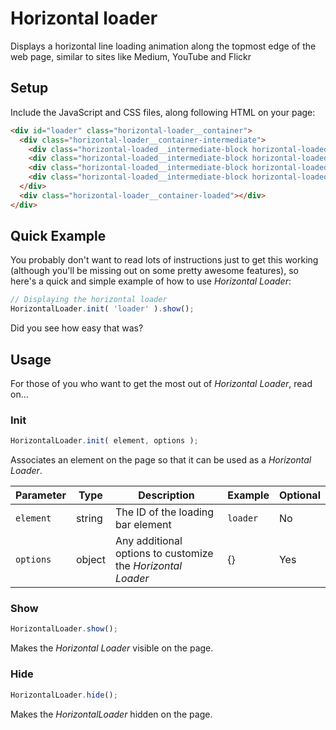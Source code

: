 # Horizontal loader

Displays a horizontal line loading animation along the topmost edge of the web page, similar to sites like Medium, YouTube and Flickr


## Setup

Include the JavaScript and CSS files, along following HTML on your page:
``` html
<div id="loader" class="horizontal-loader__container">
  <div class="horizontal-loader__container-intermediate">
    <div class="horizontal-loaded__intermediate-block horizontal-loaded__intermediate-block-1"></div>
    <div class="horizontal-loaded__intermediate-block horizontal-loaded__intermediate-block-2"></div>
    <div class="horizontal-loaded__intermediate-block horizontal-loaded__intermediate-block-3"></div>
    <div class="horizontal-loaded__intermediate-block horizontal-loaded__intermediate-block-4"></div>
  </div>
  <div class="horizontal-loader__container-loaded"></div>
</div>
```


## Quick Example

You probably don't want to read lots of instructions just to get this working (although you'll be missing out on some pretty awesome features), so here's a quick and simple example of how to use *Horizontal Loader*:

``` javascript
// Displaying the horizontal loader
HorizontalLoader.init( 'loader' ).show();
```

Did you see how easy that was?

## Usage

For those of you who want to get the most out of *Horizontal Loader*, read on...

### Init

```javascript
HorizontalLoader.init( element, options );
```

Associates an element on the page so that it can be used as a *Horizontal Loader*.

|Parameter|Type|Description|Example|Optional|
|---------|----|-----------|-------|--------|
|`element`|string|The ID of the loading bar element|`loader`|No|
|`options`|object|Any additional options to customize the *Horizontal Loader*|{}|Yes|


### Show

```javascript
HorizontalLoader.show();
```

Makes the *Horizontal Loader* visible on the page.

### Hide

```javascript
HorizontalLoader.hide();
```

Makes the *HorizontalLoader* hidden on the page.
